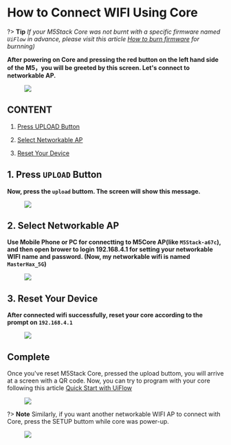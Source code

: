 # How to Connect WIFI Using Core

?> **Tip** *If your M5Stack Core was not burnt with a specific firmware named `UiFlow` in advance, please visit this article [How to burn firmware](/en/related_documents/how_to_burn_firmware) for burnning)*

**After powering on Core and pressing the red button on the left hand side of the M5，you will be greeted by this screen. Let's connect to networkable AP.**

<figure>
    <img src="assets/img/getting_started_pics/m5stack_core/get_started_with_uiflow/core_home_page.png">
</figure>

## CONTENT

1. [Press UPLOAD Button](#press-upload-button)

2. [Select Networkable AP](#select-networkable-ap)

3. [Reset Your Device](#reset-your-device)


## 1. Press `UPLOAD` Button

**Now, press the `upload` buttom. The screen will show this message.**

<figure>
    <img src="assets/img/getting_started_pics/m5stack_core/get_started_with_uiflow/m5stack_connet_wifi.png">
</figure>

## 2. Select Networkable AP

**Use Mobile Phone or PC for connectting to M5Core AP(like `M5Stack-a67c`), and then open brower to login 192.168.4.1 for setting your networkable WIFI name and password. (Now, my networkable wifi is named `MasterHax_5G`)**

<figure>
    <img src="assets/img/getting_started_pics/m5stack_core/get_started_with_uiflow/input_wifi_password.png">
</figure>

## 3. Reset Your Device

**After connected wifi successfully, reset your core according to the prompt on `192.168.4.1`**

<figure>
    <img src="assets/img/getting_started_pics/m5stack_core/get_started_with_uiflow/connect_wifi_successfully.png">
</figure>

## Complete

Once you've reset M5Stack Core, pressed the upload buttom, you will arrive at a screen with a QR code. Now, you can try to program with your core following this article [Quick Start with UiFlow](/en/quick_start/m5core/m5stack_core_get_started_MicroPython)

<figure>
    <img src="assets/img/getting_started_pics/m5stack_core/get_started_with_uiflow/apikey.jpg">
</figure>

?> **Note** Similarly, if you want another networkable WIFI AP to connect with Core, press the SETUP buttom while core was power-up.

<figure>
    <img src="assets/img/getting_started_pics/m5stack_core/get_started_with_uiflow/change_wifi.jpg">
</figure>